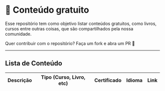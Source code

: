 # 📌 Conteúdo gratuito

Esse repositório tem como objetivo listar conteúdos gratuitos, como livros, cursos entre outras coisas, que são compartilhados pela nossa comunidade.

Quer contribuir com o repositório? Faça um fork e abra um PR 🥰

---


## Lista de Conteúdo

| Descrição      | Tipo (Curso, Livro, etc)           | Certificado | Idioma | Link  |
| ------------- |:-------------:| -----:| -----:|-----:|


